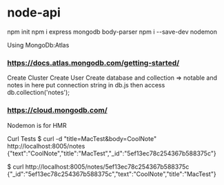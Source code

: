 # node-api

npm init
npm i express mongodb body-parser
npm i --save-dev nodemon

Using MongoDb:Atlas
### https://docs.atlas.mongodb.com/getting-started/

Create Cluster
Create User
Create database and collection => notable and notes in here
put connection string in db.js
then access db.collection('notes');
### https://cloud.mongodb.com/
Nodemon is for HMR

Curl Tests
$ curl -d "title=MacTest&body=CoolNote" http://localhost:8005/notes
{"text":"CoolNote","title":"MacTest","_id":"5ef13ec78c254367b588375c"}

$ curl http://localhost:8005/notes/5ef13ec78c254367b588375c
{"_id":"5ef13ec78c254367b588375c","text":"CoolNote","title":"MacTest"}